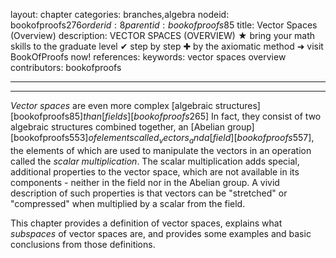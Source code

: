 layout: chapter
categories: branches,algebra
nodeid: bookofproofs$276
orderid: 8
parentid: bookofproofs$85
title: Vector Spaces (Overview)
description: VECTOR SPACES (OVERVIEW) ★ bring your math skills to the graduate level ✔ step by step ✚ by the axiomatic method ➜ visit BookOfProofs now!
references: 
keywords: vector spaces overview
contributors: bookofproofs

---


---

_Vector spaces_ are even more complex [algebraic structures][bookofproofs$85] than [fields][bookofproofs$265] In fact, they consist of two algebraic structures combined together, an [Abelian group][bookofproofs$553] of elements called _vectors_ and a [field][bookofproofs$557], the elements of which are used to manipulate the vectors in an operation called the _scalar multiplication_. The scalar multiplication adds special, additional properties to the vector space, which are not available in its components - neither in the field nor in the Abelian group. A vivid description of such properties is that vectors can be "stretched" or "compressed" when multiplied by a scalar from the field.

This chapter provides a definition of vector spaces, explains what _subspaces_ of vector spaces are, and provides some examples and basic conclusions from those definitions.
